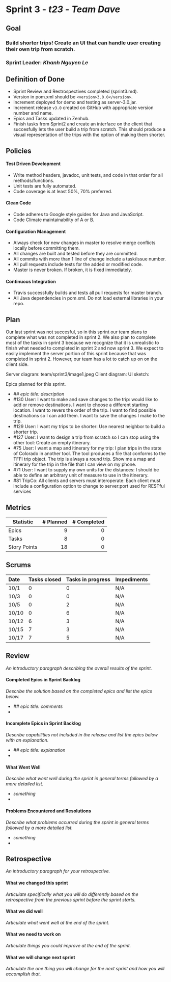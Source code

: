 # Sprint 3 - *t23* - *Team Dave*

## Goal

### Build shorter trips! Create an UI that can handle user creating their own trip from scratch.
### Sprint Leader: *Khanh Nguyen Le*

## Definition of Done

* Sprint Review and Restrospectives completed (sprint3.md).
* Version in pom.xml should be `<version>3.0.0</version>`.
* Increment deployed for demo and testing as server-3.0.jar.
* Increment release `v3.0` created on GitHub with appropriate version number and name.
* Epics and Tasks updated in Zenhub.
* Finish tasks from Sprint2 and create an interface on the client that succesfully lets the user build a trip from scratch. This should produce a visual representation of the trips with the option of making them shorter.


## Policies

#### Test Driven Development
* Write method headers, javadoc, unit tests, and code in that order for all methods/functions.
* Unit tests are fully automated.
* Code coverage is at least 50%, 70% preferred.
#### Clean Code
* Code adheres to Google style guides for Java and JavaScript.
* Code Climate maintainability of A or B.
#### Configuration Management
* Always check for new changes in master to resolve merge conflicts locally before committing them.
* All changes are built and tested before they are committed.
* All commits with more than 1 line of change include a task/issue number.
* All pull requests include tests for the added or modified code.
* Master is never broken.  If broken, it is fixed immediately.
#### Continuous Integration
* Travis successfully builds and tests all pull requests for master branch.
* All Java dependencies in pom.xml.  Do not load external libraries in your repo. 


## Plan

Our last sprint was not succesful, so in this sprint our team plans to complete what was not completed in sprint 2. We also plan to complete most of the tasks in sprint 3 because we recognize that it is unrealistic to finish what needed to completed in sprint 2 and now sprint 3. We expect to easily implement the server portion of this sprint because that was completed in sprint 2. However, our team has a lot to catch up on on the client side. 

Server diagram: team/sprint3/image1.jpeg
Client diagram:
UI sketch:



Epics planned for this sprint.

* *## epic title: description*
* #130 User: I want to make and save changes to the trip:  would like to add or remove destinations.
I want to choose a different starting location.
I want to revers the order of the trip.
I want to find possible destinations so I can add them.
I want to save the changes I make to the trip.
* #129 User: I want my trips to be shorter: Use nearest neighbor to build a shorter trip.
* #127 User: I want to design a trip from scratch so I can stop using the other tool: Create an empty itinerary.
* #75 User: I want a map and itinerary for my trip: I plan trips in the state of Colorado in another tool. The tool produces a file that conforms to the TFFI trip object. The trip is always a round trip. Show me a map and itinerary for the trip in the file that I can view on my phone.
* #71 User: I want to supply my own units for the distances: I should be able to define an arbitrary unit of measure to use in the itinerary.
* #81 TripCo: All clients and servers must interoperate: Each client must include a configuration option to change to server:port used for RESTful services



## Metrics

| Statistic | # Planned | # Completed |
| --- | ---: | ---: |
| Epics | 9 | 0 |
| Tasks |  8   | 0 | 
| Story Points |  18  | 0 | 


## Scrums

| Date | Tasks closed  | Tasks in progress | Impediments |
| :--- | :--- | :--- | :--- |
| 10/1 | 0 | 0 | N/A | 
| 10/3 | 0 | 0 | N/A |
| 10/5 | 0 | 2 | N/A |
| 10/10 | 0 | 6 | N/A |
| 10/12 | 6 | 3 | N/A |
| 10/15 | 7 | 3 | N/A |
| 10/17 | 7 | 5 | N/A |

## Review

*An introductory paragraph describing the overall results of the sprint.*

#### Completed Epics in Sprint Backlog 

*Describe the solution based on the completed epics and list the epics below.*

* *## epic title: comments*
* 

#### Incomplete Epics in Sprint Backlog 

*Describe capabilities not included in the release and list the epics below with an explanation.*

* *## epic title: explanation*
*

#### What Went Well

*Describe what went well during the sprint in general terms followed by a more detailed list.*

* *something*
*

#### Problems Encountered and Resolutions

*Describe what problems occurred during the sprint in general terms followed by a more detailed list.*

* *something*
*

## Retrospective

*An introductory paragraph for your retrospective.*

#### What we changed this sprint

*Articulate specifically what you will do differently based on the retrospective from the previous sprint before the sprint starts.*

#### What we did well

*Articulate what went well at the end of the sprint.*

#### What we need to work on

*Articulate things you could improve at the end of the sprint.*

#### What we will change next sprint 

*Articulate the one thing you will change for the next sprint and how you will accomplish that.*
